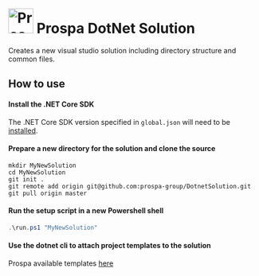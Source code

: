 # <img src="https://raw.githubusercontent.com/prospa-group/DotnetPackaging/master/prospa60x60.png" alt="Prospa Engineering" width="50px"/> Prospa DotNet Solution 

Creates a new visual studio solution including directory structure and common files.

## How to use

#### Install the .NET Core SDK

The .NET Core SDK version specified in `global.json` will need to be [installed](https://www.microsoft.com/net/download/dotnet-core/).

#### Prepare a new directory for the solution and clone the source

```console
mkdir MyNewSolution
cd MyNewSolution
git init .
git remote add origin git@github.com:prospa-group/DotnetSolution.git
git pull origin master
```

#### Run the setup script in a new Powershell shell

```powershell
.\run.ps1 "MyNewSolution"
```

#### Use the dotnet cli to attach project templates to the solution

Prospa available templates [here](https://github.com/prospa-group/DotnetTemplates)